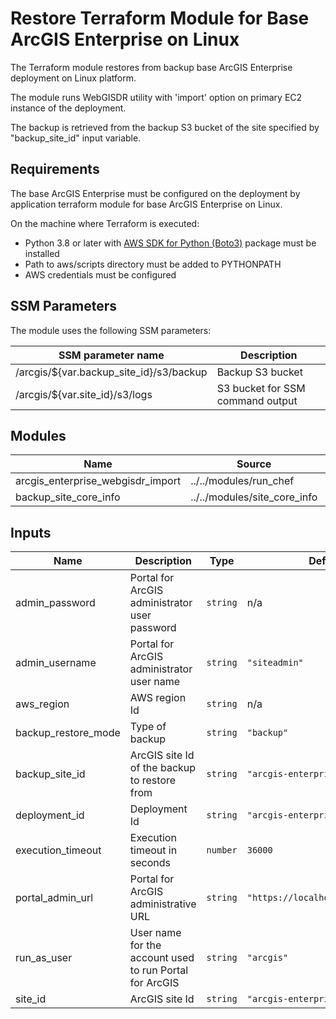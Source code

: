<!-- BEGIN_TF_DOCS -->
# Restore Terraform Module for Base ArcGIS Enterprise on Linux

The Terraform module restores from backup base ArcGIS Enterprise deployment on Linux platform.

The module runs WebGISDR utility with 'import' option on primary EC2 instance of the deployment.

The backup is retrieved from the backup S3 bucket of the site specified by "backup_site_id" input variable.

## Requirements

The base ArcGIS Enterprise must be configured on the deployment by application terraform module for base ArcGIS Enterprise on Linux.

On the machine where Terraform is executed:

* Python 3.8 or later with [AWS SDK for Python (Boto3)](https://aws.amazon.com/sdk-for-python/) package must be installed
* Path to aws/scripts directory must be added to PYTHONPATH
* AWS credentials must be configured

## SSM Parameters

The module uses the following SSM parameters:

| SSM parameter name | Description |
|--------------------|-------------|
| /arcgis/${var.backup_site_id}/s3/backup | Backup S3 bucket |
| /arcgis/${var.site_id}/s3/logs | S3 bucket for SSM command output |

## Modules

| Name | Source | Version |
|------|--------|---------|
| arcgis_enterprise_webgisdr_import | ../../modules/run_chef | n/a |
| backup_site_core_info | ../../modules/site_core_info | n/a |

## Inputs

| Name | Description | Type | Default | Required |
|------|-------------|------|---------|:--------:|
| admin_password | Portal for ArcGIS administrator user password | `string` | n/a | yes |
| admin_username | Portal for ArcGIS administrator user name | `string` | `"siteadmin"` | no |
| aws_region | AWS region Id | `string` | n/a | yes |
| backup_restore_mode | Type of backup | `string` | `"backup"` | no |
| backup_site_id | ArcGIS site Id of the backup to restore from | `string` | `"arcgis-enterprise"` | no |
| deployment_id | Deployment Id | `string` | `"arcgis-enterprise-base"` | no |
| execution_timeout | Execution timeout in seconds | `number` | `36000` | no |
| portal_admin_url | Portal for ArcGIS administrative URL | `string` | `"https://localhost:7443/arcgis"` | no |
| run_as_user | User name for the account used to run Portal for ArcGIS | `string` | `"arcgis"` | no |
| site_id | ArcGIS site Id | `string` | `"arcgis-enterprise"` | no |
<!-- END_TF_DOCS -->